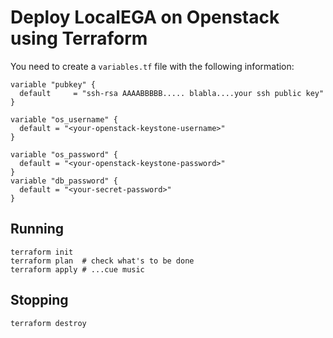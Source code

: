 # Deploy LocalEGA on Openstack using Terraform

You need to create a `variables.tf` file with the following information:

```
variable "pubkey" {
  default     = "ssh-rsa AAAABBBBB..... blabla....your ssh public key"
}

variable "os_username" {
  default = "<your-openstack-keystone-username>"
}

variable "os_password" {
  default = "<your-openstack-keystone-password>"
}
variable "db_password" {
  default = "<your-secret-password>"
}
```

## Running

	terraform init
	terraform plan  # check what's to be done
	terraform apply # ...cue music
	

## Stopping

	terraform destroy


